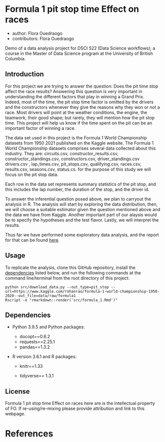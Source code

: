 
# Formula 1 pit stop time Effect on races

-   author: Flora Ouedraogo
-   contributors: Flora Ouedraogo

Demo of a data analysis project for DSCI 522 (Data Science workflows); a course in the Master of Data Science program at the University of British Columbia.

## Introduction

For this project we are trying to answer the question: Does the pit time stop affect the race results? Answering this question is very important in understanding the different factors that play in winning a Grand Prix. Indeed, most of the time, the pit stop time factor is omitted by the drivers and the constructors whenever they give the reasons why they won or not a race. Most drivers will point at the weather conditions, the engine, the teamwork, their good shape; but rarely, they will mention how the pit stop time. This project will help us know if the time spent on the pit can be an important factor of winning a race.

The data set used in this project is the Formula 1 World Championship datasets from 1950 2021 published on the Kaggle website. The Formula 1 World Championship datasets comprises several data collected about this industry. They are: circuits.csv, constructor_results.csv, constructor_standings.csv, constructors.csv, driver_standings.csv drivers.csv , lap_times.csv, pit_stops.csv, qualifying.csv, races.csv, results.csv, seasons.csv, status.cs. for the purpose of this study we will focus on the pit stop data.

Each row in the data set represents summary statistics of the pit stop, and this includes the lap number, the duration of the stop, and the driver id.

To answer the inferential question posed above, we plan to carryout the analysis in R. The analysis will start by exploring the data distribution, then, we will choose a suitable estimator given the question mentioned above and the data we have from Kaggle. Another important part of our alaysis would be to specify the hypotheses and the test flavor. Lastly, we will interpret the results.

Thus far we have performed some exploratory data analysis, and the report for that can be found [here](src/pit_stop.md).

## Usage

To replicate the analysis, clone this GitHub repository, install the [dependencies](#dependencies) listed below, and run the following commands at the command line/terminal from the root directory of this project:

    python src/download_data.py --out_type=pit_stop --url=https://www.kaggle.com/rohanrao/formula-1-world-championship-1950-2020--out_file=data/raw/formula1
    Rscript -e "rmarkdown::render('src/formula_1.Rmd')"

## Dependencies

-   Python 3.9.5 and Python packages:

    -   docopt==0.6.2
    -   requests==2.25.1
    -   pandas==1.3.2

-   R version 3.6.1 and R packages:

    -   knitr==1.33

    -   tidyverse== 1.3.1

## License

Formula 1 pit stop time Effect on races here are is the intellectual property of FO. If re-using/re-mixing please provide attribution and link to this webpage.

# References
